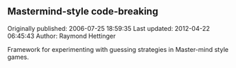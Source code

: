 ## Mastermind-style code-breaking

Originally published: 2006-07-25 18:59:35
Last updated: 2012-04-22 06:45:43
Author: Raymond Hettinger

Framework for experimenting with guessing strategies in Master-mind style games.